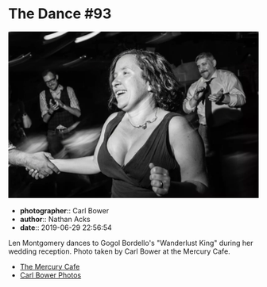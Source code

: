 # The Dance #93

![Len Montgomery dances](assets/2019-06-29-set-4-the-dance-93.webp)

* **photographer**:: Carl Bower  
* **author**:: Nathan Acks  
* **date**:: 2019-06-29 22:56:54

Len Montgomery dances to Gogol Bordello's "Wanderlust King" during her wedding reception. Photo taken by Carl Bower at the Mercury Cafe.

* [The Mercury Cafe](http://mercurycafe.com)
* [Carl Bower Photos](https://carlbowerphotos.com)
